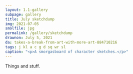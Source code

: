 ```yaml
---
layout: 1.1-gallery
subpage: gallery
title: July sketchdump
img: 2021-07-05
smolfile: jpg
permalink: /gallery/sketchdump
drawnon: July 5, 2021
da: takes-a-break-from-art-with-more-art-884710216
tags: j kl a c g d sq wr sl
caption: "<p>A smorgasboard of character sketches.</p>"
---
```

Things and stuff.